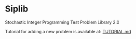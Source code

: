 # Siplib
Stochastic Integer Programming Test Problem Library 2.0

Tutorial for adding a new problem is available at: [TUTORIAL.md](TUTORIAL.md)